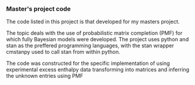 ### Master's project code

The code listed in this project is that developed for my masters project. 

The topic deals with the use of probabilistic matrix completion (PMF) for which fully Bayesian models were developed.
The project uses python and stan as the preffered programming languages, with the stan wrapper cmstanpy used to
call stan from within python.

The code was constructed for the specific implementation of using experimental excess enthalpy data transforming
into matrices and inferring the unknown entries using PMF
